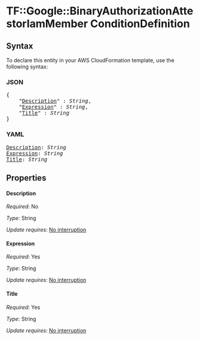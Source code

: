 # TF::Google::BinaryAuthorizationAttestorIamMember ConditionDefinition

## Syntax

To declare this entity in your AWS CloudFormation template, use the following syntax:

### JSON

<pre>
{
    "<a href="#description" title="Description">Description</a>" : <i>String</i>,
    "<a href="#expression" title="Expression">Expression</a>" : <i>String</i>,
    "<a href="#title" title="Title">Title</a>" : <i>String</i>
}
</pre>

### YAML

<pre>
<a href="#description" title="Description">Description</a>: <i>String</i>
<a href="#expression" title="Expression">Expression</a>: <i>String</i>
<a href="#title" title="Title">Title</a>: <i>String</i>
</pre>

## Properties

#### Description

_Required_: No

_Type_: String

_Update requires_: [No interruption](https://docs.aws.amazon.com/AWSCloudFormation/latest/UserGuide/using-cfn-updating-stacks-update-behaviors.html#update-no-interrupt)

#### Expression

_Required_: Yes

_Type_: String

_Update requires_: [No interruption](https://docs.aws.amazon.com/AWSCloudFormation/latest/UserGuide/using-cfn-updating-stacks-update-behaviors.html#update-no-interrupt)

#### Title

_Required_: Yes

_Type_: String

_Update requires_: [No interruption](https://docs.aws.amazon.com/AWSCloudFormation/latest/UserGuide/using-cfn-updating-stacks-update-behaviors.html#update-no-interrupt)

